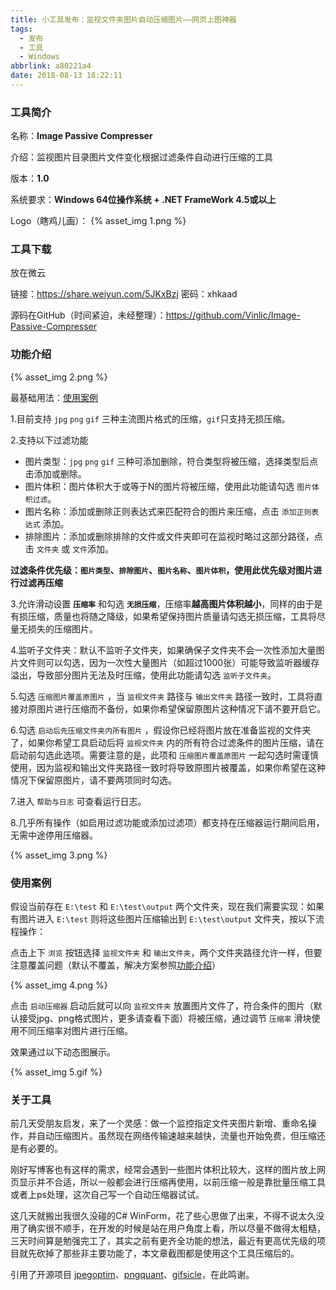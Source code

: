 ```yaml
---
title: 小工具发布：监视文件夹图片自动压缩图片——网页上图神器
tags:
  - 发布
  - 工具
  - Windows
abbrlink: a80221a4
date: 2018-08-13 18:22:11
---
```


### 工具简介

名称：**Image Passive Compresser**

介绍：监视图片目录图片文件变化根据过滤条件自动进行压缩的工具

版本：**1.0**

系统要求：**Windows 64位操作系统 + .NET FrameWork 4.5或以上**

Logo（瞎鸡儿画）：
{% asset_img 1.png %}

### 工具下载

放在微云

链接：https://share.weiyun.com/5JKxBzj 密码：xhkaad

源码在GitHub（时间紧迫，未经整理）：https://github.com/Vinlic/Image-Passive-Compresser

### 功能介绍

{% asset_img 2.png %}

最基础用法：[使用案例](./#使用案例)

1.目前支持 ``jpg`` ``png`` ``gif`` 三种主流图片格式的压缩，``gif``只支持无损压缩。

2.支持以下过滤功能
 - 图片类型：``jpg`` ``png`` ``gif`` 三种可添加删除，符合类型将被压缩，选择类型后点击添加或删除。
 - 图片体积：图片体积大于或等于N的图片将被压缩，使用此功能请勾选 ``图片体积过滤``。
 - 图片名称：添加或删除正则表达式来匹配符合的图片来压缩，点击 ``添加正则表达式`` 添加。
 - 排除图片：添加或删除排除的文件或文件夹即可在监视时略过这部分路径，点击 ``文件夹`` 或 ``文件``添加。

**过滤条件优先级：``图片类型``、``排除图片``、``图片名称``、``图片体积``，使用此优先级对图片进行过滤再压缩**

3.允许滑动设置 **``压缩率``** 和勾选 **``无损压缩``**，压缩率**越高图片体积越小**，同样的由于是有损压缩，质量也将随之降级，如果希望保持图片质量请勾选无损压缩，工具将尽量无损失的压缩图片。

4.监听子文件夹：默认不监听子文件夹，如果确保子文件夹不会一次性添加大量图片文件则可以勾选，因为一次性大量图片（如超过1000张）可能导致监听器缓存溢出，导致部分图片无法及时压缩，使用此功能请勾选 ``监听子文件夹``。

5.勾选 ``压缩图片覆盖原图片`` ，当 ``监视文件夹`` 路径与 ``输出文件夹`` 路径一致时，工具将直接对原图片进行压缩而不备份，如果你希望保留原图片这种情况下请不要开启它。

6.勾选 ``启动后先压缩文件夹内所有图片`` ，假设你已经将图片放在准备监视的文件夹了，如果你希望工具启动后将 ``监视文件夹`` 内的所有符合过滤条件的图片压缩，请在启动前勾选此选项。需要注意的是，此项和 ``压缩图片覆盖原图片`` 一起勾选时需谨慎使用，因为监视和输出文件夹路径一致时将导致原图片被覆盖，如果你希望在这种情况下保留原图片，请不要两项同时勾选。

7.进入 ``帮助与日志`` 可查看运行日志。

8.几乎所有操作（如启用过滤功能或添加过滤项）都支持在压缩器运行期间启用，无需中途停用压缩器。

{% asset_img 3.png %}

### 使用案例

假设当前存在 ``E:\test`` 和 ``E:\test\output`` 两个文件夹，现在我们需要实现：如果有图片进入 ``E:\test`` 则将这些图片压缩输出到 ``E:\test\output`` 文件夹，按以下流程操作：

点击上下 ``浏览`` 按钮选择 ``监视文件夹`` 和 ``输出文件夹``，两个文件夹路径允许一样，但要注意覆盖问题（默认不覆盖，解决方案参照[功能介绍](./#功能介绍)）

{% asset_img 4.png %}

点击 ``启动压缩器`` 启动后就可以向 ``监视文件夹`` 放置图片文件了，符合条件的图片（默认接受jpg、png格式图片，更多请查看下面）将被压缩，通过调节 ``压缩率`` 滑块使用不同压缩率对图片进行压缩。

效果通过以下动态图展示。

{% asset_img 5.gif %}

### 关于工具

前几天受朋友启发，来了一个灵感：做一个监控指定文件夹图片新增、重命名操作，并自动压缩图片。虽然现在网络传输速越来越快，流量也开始免费，但压缩还是有必要的。

刚好写博客也有这样的需求，经常会遇到一些图片体积比较大，这样的图片放上网页显示并不合适，所以一般都会进行压缩再使用，以前压缩一般是靠批量压缩工具或者上ps处理，这次自己写一个自动压缩器试试。

这几天就搬出我很久没碰的C# WinForm，花了些心思做了出来，不得不说太久没用了确实很不顺手，在开发的时候是站在用户角度上看，所以尽量不做得太粗糙，三天时间算是勉强完工了，其实之前有更齐全功能的想法，最近有更高优先级的项目就先砍掉了那些非主要功能了，本文章截图都是使用这个工具压缩后的。

引用了开源项目 [jpegoptim](https://github.com/tjko/jpegoptim)、[pngquant](https://pngquant.org/)、[gifsicle](http://www.lcdf.org/gifsicle/)，在此鸣谢。